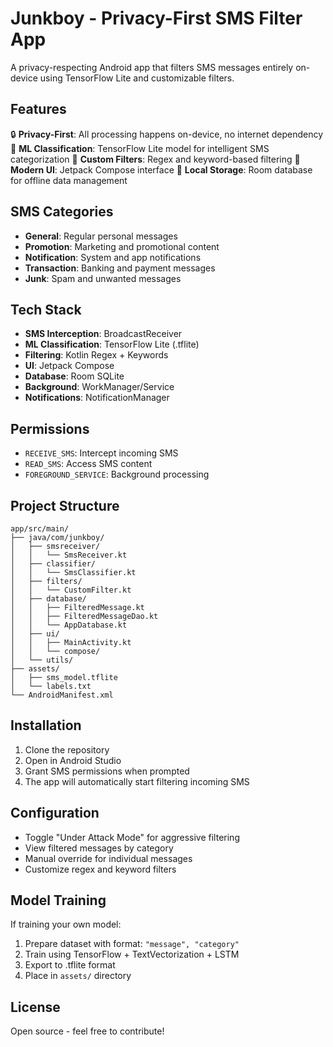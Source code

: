 # Junkboy - Privacy-First SMS Filter App

A privacy-respecting Android app that filters SMS messages entirely on-device using TensorFlow Lite and customizable filters.

## Features

🔒 **Privacy-First**: All processing happens on-device, no internet dependency
🤖 **ML Classification**: TensorFlow Lite model for intelligent SMS categorization
🎯 **Custom Filters**: Regex and keyword-based filtering
📱 **Modern UI**: Jetpack Compose interface
💾 **Local Storage**: Room database for offline data management

## SMS Categories

- **General**: Regular personal messages
- **Promotion**: Marketing and promotional content
- **Notification**: System and app notifications
- **Transaction**: Banking and payment messages
- **Junk**: Spam and unwanted messages

## Tech Stack

- **SMS Interception**: BroadcastReceiver
- **ML Classification**: TensorFlow Lite (.tflite)
- **Filtering**: Kotlin Regex + Keywords
- **UI**: Jetpack Compose
- **Database**: Room SQLite
- **Background**: WorkManager/Service
- **Notifications**: NotificationManager

## Permissions

- `RECEIVE_SMS`: Intercept incoming SMS
- `READ_SMS`: Access SMS content
- `FOREGROUND_SERVICE`: Background processing

## Project Structure

```
app/src/main/
├── java/com/junkboy/
│   ├── smsreceiver/
│   │   └── SmsReceiver.kt
│   ├── classifier/
│   │   └── SmsClassifier.kt
│   ├── filters/
│   │   └── CustomFilter.kt
│   ├── database/
│   │   ├── FilteredMessage.kt
│   │   ├── FilteredMessageDao.kt
│   │   └── AppDatabase.kt
│   ├── ui/
│   │   ├── MainActivity.kt
│   │   └── compose/
│   └── utils/
├── assets/
│   ├── sms_model.tflite
│   └── labels.txt
└── AndroidManifest.xml
```

## Installation

1. Clone the repository
2. Open in Android Studio
3. Grant SMS permissions when prompted
4. The app will automatically start filtering incoming SMS

## Configuration

- Toggle "Under Attack Mode" for aggressive filtering
- View filtered messages by category
- Manual override for individual messages
- Customize regex and keyword filters

## Model Training

If training your own model:
1. Prepare dataset with format: `"message", "category"`
2. Train using TensorFlow + TextVectorization + LSTM
3. Export to .tflite format
4. Place in `assets/` directory

## License

Open source - feel free to contribute! 